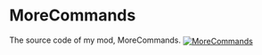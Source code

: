 # MoreCommands
The source code of my mod, MoreCommands.
[<img src="http://cf.way2muchnoise.eu/full_morecommands_downloads.svg" alt="MoreCommands" align="center"/>](http://minecraft.curseforge.com/projects/morecommands)
